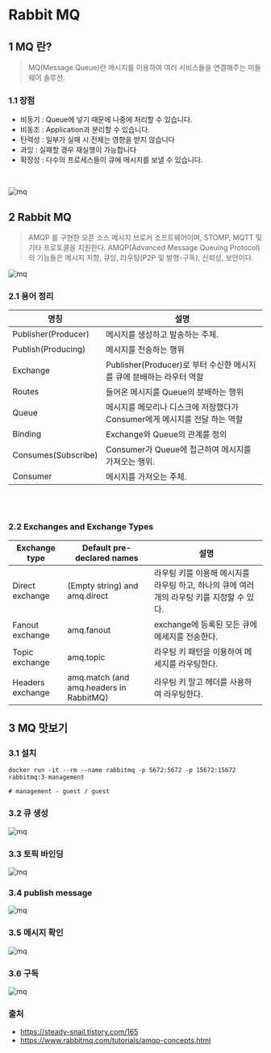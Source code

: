 # Rabbit MQ

## 1 MQ 란?
> MQ(Message Queue)란 메시지를 이용하여 여러 서비스들을 연결해주는 미들웨어 솔루션.  

### 1.1 장점
- 비동기 : Queue에 넣기 때문에 나중에 처리할 수 있습니다.
- 비동조 : Application과 분리할 수 있습니다.
- 탄력성 : 일부가 실패 시 전체는 영향을 받지 않습니다
- 과잉 : 실패할 경우 재실행이 가능합니다
- 확장성 : 다수의 프로세스들이 큐에 메시지를 보낼 수 있습니다.

<br>

![mq](./image/mq.png)

## 2 Rabbit MQ
> AMQP 를 구현한 오픈 소스 메시지 브로커 소프트웨어이며, STOMP, MQTT 및 기타 프로토콜을 지원한다.
> AMQP(Advanced Message Queuing Protocol)의 기능들은 메시지 지향, 큐잉, 라우팅(P2P 및 발행-구독), 신뢰성, 보안이다.

![mq](./image/amqp_exam.png)

### 2.1 용어 정리
명칭 | 설명
---|---
Publisher(Producer) | 메시지를 생성하고 발송하는 주체.
Publish(Producing)  | 메시지를 전송하는 행위
Exchange            | Publisher(Producer)로 부터 수신한 메시지를 큐에 분배하는 라우터 역할
Routes              | 들어온 메시지를 Queue의 분배하는 행위
Queue               | 메시지를 메모리나 디스크에 저장했다가 Consumer에게 메시지를 전달 하는 역할
Binding             | Exchange와 Queue의 관계를 정의
Consumes(Subscribe) | Consumer가 Queue에 접근하여 메시지를 가져오는 행위.
Consumer            | 메시지를 가져오는 주체.

<br>
<br>

### 2.2 Exchanges and Exchange Types
Exchange type | Default pre-declared names | 설명
---|---|---
Direct exchange     | (Empty string) and amq.direct | 라우팅 키를 이용해 메시지를 라우팅 하고, 하나의 큐에 여러개의 라우팅 키를 지정할 수 있다.
Fanout exchange     | amq.fanout | exchange에 등록된 모든 큐에 메세지를 전송한다.
Topic exchange      | amq.topic | 라우팅 키 패턴을 이용하여 메세지를 라우팅한다.
Headers exchange    | amq.match (and amq.headers in RabbitMQ) | 라우팅 키 말고 헤더를 사용하여 라우팅한다.

## 3 MQ 맛보기

### 3.1 설치
```
docker run -it --rm --name rabbitmq -p 5672:5672 -p 15672:15672 rabbitmq:3-management

# management - guest / guest
```

### 3.2 큐 생성
![mq](./image/add_queue.png)

### 3.3 토픽 바인딩
![mq](./image/add_bind.png)

### 3.4 publish message
![mq](./image/publish_msg.png)

### 3.5 메시지 확인
![mq](./image/get_message.png)

### 3.6 구독
![mq](./image/subscribe_java.png)

### 출처 
- https://steady-snail.tistory.com/165
- https://www.rabbitmq.com/tutorials/amqp-concepts.html
